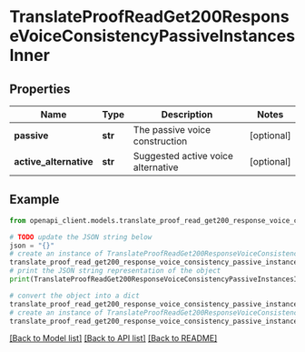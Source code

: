 # TranslateProofReadGet200ResponseVoiceConsistencyPassiveInstancesInner


## Properties

Name | Type | Description | Notes
------------ | ------------- | ------------- | -------------
**passive** | **str** | The passive voice construction | [optional] 
**active_alternative** | **str** | Suggested active voice alternative | [optional] 

## Example

```python
from openapi_client.models.translate_proof_read_get200_response_voice_consistency_passive_instances_inner import TranslateProofReadGet200ResponseVoiceConsistencyPassiveInstancesInner

# TODO update the JSON string below
json = "{}"
# create an instance of TranslateProofReadGet200ResponseVoiceConsistencyPassiveInstancesInner from a JSON string
translate_proof_read_get200_response_voice_consistency_passive_instances_inner_instance = TranslateProofReadGet200ResponseVoiceConsistencyPassiveInstancesInner.from_json(json)
# print the JSON string representation of the object
print(TranslateProofReadGet200ResponseVoiceConsistencyPassiveInstancesInner.to_json())

# convert the object into a dict
translate_proof_read_get200_response_voice_consistency_passive_instances_inner_dict = translate_proof_read_get200_response_voice_consistency_passive_instances_inner_instance.to_dict()
# create an instance of TranslateProofReadGet200ResponseVoiceConsistencyPassiveInstancesInner from a dict
translate_proof_read_get200_response_voice_consistency_passive_instances_inner_from_dict = TranslateProofReadGet200ResponseVoiceConsistencyPassiveInstancesInner.from_dict(translate_proof_read_get200_response_voice_consistency_passive_instances_inner_dict)
```
[[Back to Model list]](../README.md#documentation-for-models) [[Back to API list]](../README.md#documentation-for-api-endpoints) [[Back to README]](../README.md)



